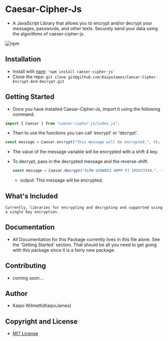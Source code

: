 # Caesar-Cipher-Js
 - A JavaScript Library that allows you to encrypt and/or decrypt your messages, passwords, and other texts. Securely send your data using the algorithms of caeser-cipher-js.

![npm](https://img.shields.io/npm/v/caeser-cipher-js?style=for-the-badge)
  
## Installation
 - Install with [npm](https://www.npmjs.com/): ``` 'npm install caeser-cipher-js' ```
 - Clone the repo: ``` git clone git@github.com:KaipoJames/Caesar-Cipher-Encrypt-And-Decrypt.git ```

## Getting Started

 - Once you have installed Caesar-Cipher-Js, import it using the following command:
  ```js
  import { Caesar } from "caeser-cipher-js/index.js"; 
  ```
 - Then to use the functions you can call 'encrypt' or 'decrypt'.
  ``` js
  const message = Caesar.encrypt("This message will be encrypted.", 4);
  ```
   - The value of the message variable will be encrypted with a shift 4 key.
  
 - To decrypt, pass in the decrypted message and the reverse-shift.
    ``` js
    const message = Caesar.decrypt("XLMW QIWWEKI AMPP FI IRGVCTXIH.", -4); 
    ```
   - output: This message will be encrypted.

## What's Included
    Currently, libraries for encrypting and decrypting and supported using a single key encryption.

## Documentation
 - All Documentation for this Package currently lives in this file alone. See the 'Getting Started' section. That should be all you need to get going with this package since it is a fairly new package.

## Contributing
 - coming soon...

## Author
 - Kaipo Wilmeth(KaipoJames)

## Copyright and License
 - [MIT License](LICENSE.txt)

